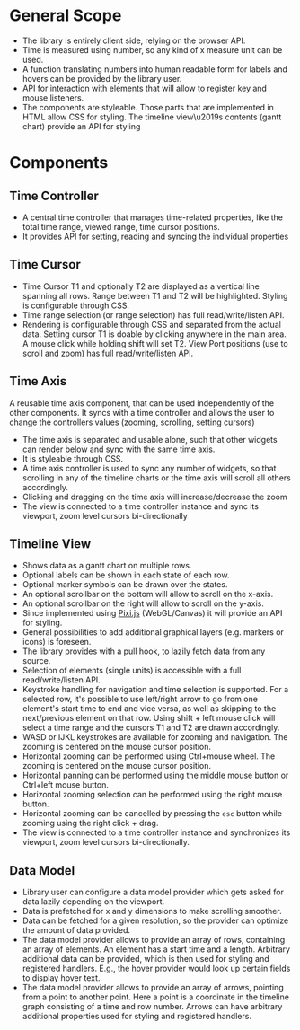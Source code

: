 # General Scope
* The library is entirely client side, relying on the browser API.
* Time is measured using number, so any kind of x measure unit can be used. 
* A function translating numbers into human readable form for labels and hovers can be provided by the library user.
* API for interaction with elements that will allow to register key and mouse listeners.
* The components are styleable. Those parts that are implemented in HTML allow CSS for styling. The timeline view\u2019s contents (gantt chart) provide an API for styling

# Components
## Time Controller
* A central time controller that manages time-related properties, like the total time range, viewed range, time cursor positions.
* It provides API for setting, reading and syncing the individual properties

## Time Cursor
* Time Cursor T1 and optionally T2 are displayed as a vertical line spanning all rows. Range between T1 and T2 will be highlighted. Styling is configurable through CSS.
* Time range selection (or range selection) has full read/write/listen API.
* Rendering is configurable through CSS and separated from the actual data.
Setting cursor T1 is doable by clicking anywhere in the main area. A mouse click while holding shift will set T2.
View Port positions (use to scroll and zoom) has full read/write/listen API.

## Time Axis
A reusable time axis component, that can be used independently of the other components. It syncs with a time controller and allows the user to change the controllers values (zooming, scrolling, setting cursors)
* The time axis is separated and usable alone, such that other widgets can render below and sync with the same time axis.
* It is styleable through CSS.
* A time axis controller is used to sync any number of widgets, so that scrolling in any of the timeline charts or the time axis will scroll all others accordingly.
* Clicking and dragging on the time axis will increase/decrease the zoom
* The view is connected to a time controller instance and sync its viewport, zoom level cursors bi-directionally

## Timeline View
* Shows data as a gantt chart on multiple rows. 
* Optional labels can be shown in each state of each row.
* Optional marker symbols can be drawn over the states.
* An optional scrollbar on the bottom will allow to scroll on the x-axis.
* An optional scrollbar on the right will allow to scroll on the y-axis.
* Since implemented using [Pixi.js](https://www.pixijs.com/) (WebGL/Canvas) it will provide an API for styling.
* General possibilities to add additional graphical layers (e.g. markers or icons) is foreseen.
* The library provides with a pull hook, to lazily fetch data from any source.
* Selection of elements (single units) is accessible with a full read/write/listen API.
* Keystroke handling for navigation and time selection is supported. For a selected row, it's possible to use left/right arrow to go from one element's start time to end and vice versa, as well as skipping to the next/previous element on that row. Using shift + left mouse click will select a time range and the cursors T1 and T2 are drawn accordingly.
* WASD or IJKL keystrokes are available for zooming and navigation. The zooming is centered on the mouse cursor position.
* Horizontal zooming can be performed using Ctrl+mouse wheel. The zooming is centered on the mouse cursor position.
* Horizontal panning can be performed using the middle mouse button or Ctrl+left mouse button.
* Horizontal zooming selection can be performed using the right mouse button.
* Horizontal zooming can be cancelled by pressing the `esc` button while zooming using the right click + drag.
* The view is connected to a time controller instance and synchronizes its viewport, zoom level cursors bi-directionally.

## Data Model
* Library user can configure a data model provider which gets asked for data lazily depending on the viewport.
* Data is prefetched for x and y dimensions to make scrolling smoother.
* Data can be fetched for a given resolution, so the provider can optimize the amount of data provided.
* The data model provider allows to provide an array of rows, containing an array of elements. An element has a start time and a length. Arbitrary additional data can be provided, which is then used for styling and registered handlers. E.g., the hover provider would look up certain fields to display hover text.
* The data model provider allows to provide an array of arrows, pointing from a point to another point. Here a point is a coordinate in the timeline graph consisting of a time and row number. Arrows can have arbitrary additional properties used for styling and registered handlers.

